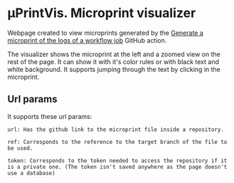 # μPrintVis. Microprint visualizer

Webpage created to view microprints generated by the [Generate a microprint of the logs of a workflow job](https://github.com/marketplace/actions/generate-a-microprint-of-the-logs-of-a-workflow-job) GitHub action.

The visualizer shows the microprint at the left and a zoomed view on the rest of the page. It can show it with it's color rules or with black text and white background.
It supports jumping through the text by clicking in the microprint.


## Url params
It supports these url params:

```
url: Has the github link to the microprint file inside a repository.

ref: Corresponds to the reference to the target branch of the file to be used.

token: Corresponds to the token needed to access the repository if it is a private one. (The token isn't saved anywhere as the page doesn't use a database)
```